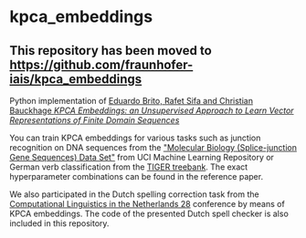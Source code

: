 # kpca_embeddings

## This repository has been moved to https://github.com/fraunhofer-iais/kpca_embeddings

Python implementation of [Eduardo Brito, Rafet Sifa and Christian Bauckhage
<i>KPCA Embeddings: an Unsupervised Approach to Learn Vector Representations of Finite Domain Sequences</i>](https://www.researchgate.net/profile/Eduardo_Brito8/publication/319710503_KPCA_Embeddings_an_Unsupervised_Approach_to_Learn_Vector_Representations_of_Finite_Domain_Sequences/links/59ba8948aca272416191812b/KPCA-Embeddings-an-Unsupervised-Approach-to-Learn-Vector-Representations-of-Finite-Domain-Sequences.pdf)

You can train KPCA embeddings for various tasks such as junction recognition on DNA sequences from the ["Molecular Biology (Splice-junction Gene Sequences) Data Set"](https://archive.ics.uci.edu/ml/datasets/Molecular+Biology+
(Splice-junction+Gene+Sequences)) from UCI Machine Learning Repository or German verb classification from the [TIGER treebank](http://www.ims.uni-stuttgart.de/forschung/ressourcen/korpora/TIGERCorpus/download/start.html). The exact hyperparameter combinations can be found in the reference paper.

We also participated in the Dutch spelling correction task from the [Computational Linguistics in the Netherlands 28](http://clin28.cls.ru.nl/shared_task) conference by means of KPCA embeddings. The code of the presented Dutch spell checker is also included in this repository.
